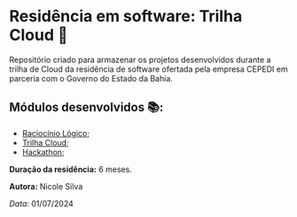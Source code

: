# Residência em software: Trilha Cloud 🚀

Repositório criado para armazenar os projetos desenvolvidos durante a trilha de Cloud da residência de software ofertada pela empresa CEPEDI em parceria com o Governo do Estado da Bahia. 

## Módulos desenvolvidos 📚: 

- [Raciocínio Lógico]();
- [Trilha Cloud]();
- [Hackathon]();

**Duração da residência:** 6 meses. 

**Autora:** Nicole Silva

*Data:* 01/07/2024
